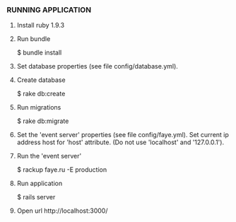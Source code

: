 ### RUNNING APPLICATION ###

1. Install ruby 1.9.3

2. Run bundle

    $ bundle install

3. Set database properties (see file config/database.yml).
   
4. Create database

    $ rake db:create

5. Run migrations

    $ rake db:migrate

6. Set the 'event server' properties (see file config/faye.yml).
   Set current ip address host for 'host' attribute. (Do not use 'localhost' and '127.0.0.1').

7. Run the 'event server'

    $ rackup faye.ru -E production

8. Run application

    $ rails server

9. Open url http://localhost:3000/
